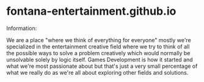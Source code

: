 # fontana-entertainment.github.io

Information:

We are a place "where we think of everything for everyone" mostly we're specialized in the entertainment creative field where we try to think of all the possible ways to solve a problem creatively which would normally be unsolvable solely by logic itself. Games Development is how it started and what we're most passionate about but that's just a very small percentage of what we really do as we're all about exploring other fields and solutions.
